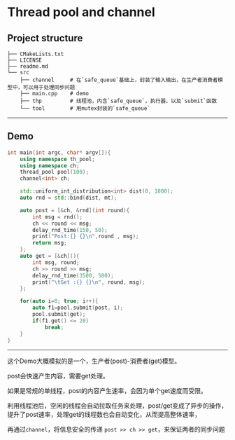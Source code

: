 # Thread pool and channel

## Project structure
```shell
├── CMakeLists.txt
├── LICENSE
├── readme.md
└── src
    ├── channel     # 在`safe_queue`基础上，封装了输入输出，在生产者消费者模型中，可以用于处理同步问题
    ├── main.cpp    # demo
    ├── thp         # 线程池，内含`safe_queue`，执行器，以及`submit`函数
    └── tool        # 用mutex封装的`safe_queue`
```

----

## Demo
```cpp
int main(int argc, char* argv[]){
    using namespace th_pool;
    using namespace ch;
    thread_pool pool(100);
    channel<int> ch;

    std::uniform_int_distribution<int> dist(0, 1000);
    auto rnd = std::bind(dist, mt);

    auto post = [&ch, &rnd](int round){
        int msg = rnd();
        ch << round << msg;
        delay_rnd_time(150, 50);
        print("Post:{} {}\n",round , msg);
        return msg;
    };
    auto get = [&ch](){
        int msg, round;
        ch >> round >> msg;
        delay_rnd_time(3500, 500);
        print("\tGet :{} {}\n", round, msg);
    };

    for(auto i=0; true; i++){
        auto f1=pool.submit(post, i);
        pool.submit(get);
        if(f1.get() <= 20)
            break;
    }
}
```
----
这个Demo大概模拟的是一个，生产者(post)-消费者(get)模型。

post会快速产生内容，需要get处理。

如果是常规的单线程，post的内容产生速率，会因为单个get速度而受限。

利用线程池后，空闲的线程会自动拉取任务来处理，post/get变成了异步的操作，
提升了post速率，处理get的线程数也会自动变化，从而提高整体速率，

再通过`channel`，将信息安全的传递
`post >> ch >> get`，来保证两者的同步问题

